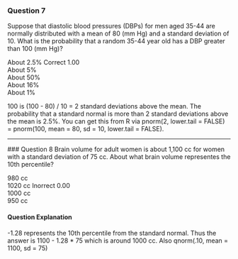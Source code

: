 ###  Question 7
Suppose that diastolic blood pressures (DBPs) for men aged 35-44 are normally distributed with a mean of 80 (mm Hg) 
and a standard deviation of 10. What is the probability that a random 35-44 year old has a DBP greater than 100 (mm Hg)?

About 2.5%	Correct	1.00	
About 5%			
About 50%			
About 16%			
About 1%			


100 is (100 - 80) / 10 = 2 standard deviations above the mean. 
The probability that a standard normal is more than 2 standard deviations above the mean is 2.5%. 
You can get this from R via pnorm(2, lower.tail = FALSE) = pnorm(100, mean = 80, sd = 10, lower.tail = FALSE).

<hr>
### Question 8
Brain volume for adult women is about 1,100 cc for women with a standard deviation of 75 cc. About what brain volume representes the 10th percentile?

980 cc			
1020 cc	Inorrect	0.00	
1000 cc			
950 cc			

####  Question Explanation

-1.28 represents the 10th percentile from the standard normal. 
Thus the answer is 1100 - 1.28 * 75 which is around 1000 cc. 
Also qnorm(.10, mean = 1100, sd = 75)

